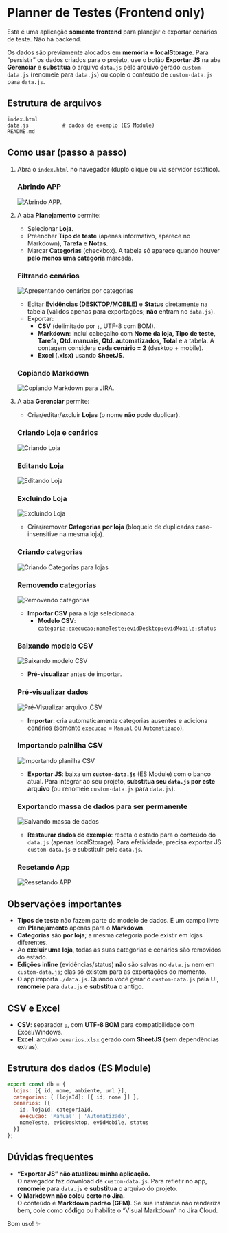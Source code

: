 # Planner de Testes (Frontend only)

Esta é uma aplicação **somente frontend** para planejar e exportar cenários de teste. Não há backend.

Os dados são previamente alocados em **memória + localStorage**. Para “persistir” os dados criados para o projeto, use o botão **Exportar JS** na aba **Gerenciar** e **substitua** o arquivo `data.js` pelo arquivo gerado `custom-data.js` (renomeie para `data.js`) ou copie o conteúdo de `custom-data.js` para `data.js`.

## Estrutura de arquivos
```
index.html
data.js           # dados de exemplo (ES Module)
README.md
```

## Como usar (passo a passo)

1. Abra o `index.html` no navegador (duplo clique ou via servidor estático).
    ### Abrindo APP
    ![Abrindo APP.](/images/open_app.gif "Vídeo abrindo App pelo Live Server")

2. A aba **Planejamento** permite:
   - Selecionar **Loja**.
   - Preencher **Tipo de teste** (apenas informativo, aparece no Markdown), **Tarefa** e **Notas**.
   - Marcar **Categorias** (checkbox). A tabela só aparece quando houver **pelo menos uma categoria** marcada.
    ### Filtrando cenários
    ![Apresentando cenários por categorias](/images/categories.gif "Vídeo filtrando cenários por categorias")
   - Editar **Evidências (DESKTOP/MOBILE)** e **Status** diretamente na tabela (válidos apenas para exportações; **não** entram no `data.js`).
   - Exportar:
     - **CSV** (delimitado por `;`, UTF-8 com BOM).
     - **Markdown**: inclui cabeçalho com **Nome da loja, Tipo de teste, Tarefa, Qtd. manuais, Qtd. automatizados, Total** e a tabela. A contagem considera **cada cenário = 2** (desktop + mobile).
     - **Excel (.xlsx)** usando **SheetJS**.
    
    ### Copiando Markdown
    ![Copiando Markdown para JIRA.](/images/markdown.gif "Vídeo Copiando Markdown para JIRA")    

3. A aba **Gerenciar** permite:
   - Criar/editar/excluir **Lojas** (o nome **não** pode duplicar).
    ### Criando Loja e cenários
    ![Criando Loja](/images/criandoLoja.gif "Vídeo criando loja e cenários")
    ### Editando Loja
    ![Editando Loja](/images/editStore.gif "Vídeo editando loja")
    ### Excluindo Loja
    ![Excluindo Loja](/images/delStore.gif "Vídeo excluindo loja")
   - Criar/remover **Categorias** **por loja** (bloqueio de duplicadas case-insensitive na mesma loja).
    ### Criando categorias
    ![Criando Categorias para lojas](/images/createCategory.gif "Vídeo criando categorias")

    ### Removendo categorias
    ![Removendo categorias](/images/delCategory.gif "Vídeo removendo categoria")
   
   - **Importar CSV** para a loja selecionada:
     - **Modelo CSV**: `categoria;execucao;nomeTeste;evidDesktop;evidMobile;status`
    ### Baixando modelo CSV
    ![Baixando modelo CSV](/images/downloadModel.gif "Vídeo baixando modelo CSV")
     - **Pré-visualizar** antes de importar.
     ### Pré-visualizar dados
    ![Pré-Visualizar arquivo .CSV](/images/preview.gif "Vídeo pre visualizando massa de dados no arquivo CSV")
     - **Importar**: cria automaticamente categorias ausentes e adiciona cenários (somente `execucao` = `Manual` ou `Automatizado`).
    ### Importando palnilha CSV
    ![Importando planilha CSV](/images/import.gif "Vídeo importando planilha .CSV")
   - **Exportar JS**: baixa um **`custom-data.js`** (ES Module) com o banco atual. Para integrar ao seu projeto, **substitua seu `data.js` por este arquivo** (ou renomeie `custom-data.js` para `data.js`).
    ### Exportando massa de dados para ser permanente
    ![Salvando massa de dados](/images/record.gif "Salvando massa de dados em data.js")
   - **Restaurar dados de exemplo**: reseta o estado para o conteúdo do `data.js` (apenas localStorage). Para efetividade, precisa exportar JS `custom-data.js` e substituir pelo `data.js`.
    ### Resetando App
    ![Ressetando APP](/images/reset.gif "Vídeo ressetando APP")    
## Observações importantes
- **Tipos de teste** não fazem parte do modelo de dados. É um campo livre em **Planejamento** apenas para o **Markdown**.
- **Categorias** são **por loja**; a mesma categoria pode existir em lojas diferentes.
- Ao **excluir uma loja**, todas as suas categorias e cenários são removidos do estado.
- **Edições inline** (evidências/status) **não** são salvas no `data.js` nem em `custom-data.js`; elas só existem para as exportações do momento.
- O app importa `./data.js`. Quando você gerar o `custom-data.js` pela UI, **renomeie** para `data.js` e **substitua** o antigo.

## CSV e Excel
- **CSV**: separador `;`, com **UTF-8 BOM** para compatibilidade com Excel/Windows.
- **Excel**: arquivo `cenarios.xlsx` gerado com **SheetJS** (sem dependências extras).

## Estrutura dos dados (ES Module)
```js
export const db = {
  lojas: [{ id, nome, ambiente, url }],
  categorias: { [lojaId]: [{ id, nome }] },
  cenarios: [{
    id, lojaId, categoriaId,
    execucao: 'Manual' | 'Automatizado',
    nomeTeste, evidDesktop, evidMobile, status
  }]
};
```

## Dúvidas frequentes
- **“Exportar JS” não atualizou minha aplicação.**  
  O navegador faz download de `custom-data.js`. Para refletir no app, **renomeie** para `data.js` e **substitua** o arquivo do projeto.
- **O Markdown não colou certo no Jira.**  
  O conteúdo é **Markdown padrão (GFM)**. Se sua instância não renderiza bem, cole como **código** ou habilite o “Visual Markdown” no Jira Cloud.

Bom uso! ✨
